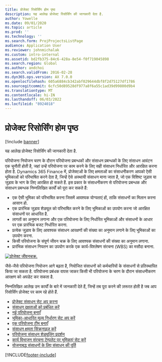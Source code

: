 ```yaml
---
title: प्रोजेक्ट रिसोर्सिंग होम पृष्ठ
description: यह आलेख प्रोजेक्ट रिसोर्सिंग की जानकारी देता है.
author: Yowelle
ms.date: 09/01/2020
ms.topic: article
ms.prod: ''
ms.technology: ''
ms.search.form: ProjProjectsListPage
audience: Application User
ms.reviewer: johnmichalak
ms.custom: intro-internal
ms.assetid: bd2fb375-84c6-428a-8e54-f0f719045898
ms.search.region: Global
ms.author: andchoi
ms.search.validFrom: 2016-02-28
ms.dyn365.ops.version: AX 7.0.0
ms.openlocfilehash: 605a6884cb342abf029644dbf8f2d75127df1786
ms.sourcegitcommit: 6cfc50d89528df977a8f6a55c1ad39d99800d9b4
ms.translationtype: MT
ms.contentlocale: hi-IN
ms.lasthandoff: 06/03/2022
ms.locfileid: "8924018"
---
```

# <a name="project-resourcing-home-page"></a>प्रोजेक्ट रिसोर्सिंग होम पृष्ठ

[!include [banner](../includes/banner.md)]

यह आलेख प्रोजेक्ट रिसोर्सिंग की जानकारी देता है.

परियोजना नियोजन चरण के दौरान परियोजना प्रबन्धकों और संसाधन प्रबन्धकों के लिए संसाधन आवंटन एक चुनौती होती है, जहां उन्हें परियोजना पर काम करने के लिए सही संसाधन निर्धारित और आरक्षित करना होता है. Dynamics 365 Finance में, प्रोजेक्टओं के लिए क्षमताओं का संसाधनीकरण आपको ऐसी भूमिकाओं को परिभाषित करने देता है, जिन्हें ऐसे अस्थायी संसाधन माना जाता है, जो एक विशिष्ट जुड़ाव या जुड़ाव के भाग के लिए आरक्षित हो सकते हैं. इस प्रकार के संसाधनीकरण से परियोजना प्रबन्धक और संसाधन प्रबन्धक निम्नलिखित कार्यों को पूरा कर सकते हैं:

- एक ऐसी भूमिका को परिभाषित करना जिसमें आवश्यक योग्यताएं हों, ताकि संसाधनों का मिलान करना आसान हो.
- एक प्रारंभिक जुड़ाव शेड्यूल को परिभाषित करने के लिए भूमिकाओं का उपयोग करना जो आरक्षित संसाधनों पर आधारित है.
- लागतों का अनुमान लगाना और एक परियोजना के लिए निर्धारित भूमिकाओं और संसाधनों के आधार पर एक प्रारंभिक बजट निर्धारित करना.
- प्रत्येक जुड़ाव के लिए आवश्यक संसाधन आरक्षणों की संख्या का अनुमान लगाने के लिए भूमिकाओं का उपयोग करना.
- किसी परियोजना के संपूर्ण जीवन चक्र के लिए आवश्यक संसाधनों की संख्या का अनुमान लगाना.
- प्रारंभिक संसाधन नियतन का उपयोग करके एक कार्य-विश्लेषण संरचना (WBS) का मसौदा बनाना.

[![प्रोजेक्ट जीवनचक्र.](./media/projectresourcing02-1024x812.jpg)](./media/projectresourcing02.jpg)

जैसे-जैसे परियोजना नियोजन आगे बढ़ता है, नियोजित संसाधनों को कर्मचारियों के संसाधनों से प्रतिस्थापित किया जा सकता है. परियोजना प्रबंधक वापस जाकर किसी भी परियोजना के चरण के दौरान संसाधनीकरण आरक्षण को अपडेट कर सकता है.

निम्नलिखित आलेख उन कार्यों के बारे में जानकारी देते हैं, जिन्हें तब पूरा करने की ज़रूरत होती है जब आप रिसोर्सिंग प्रोजेक्ट पर काम रहे होते हैं.

- [प्रोजेक्ट संसाधन सेट अप करना](set-up-project-resources.md)
- [संसाधन दक्षताओं को प्रबंधित करें](manage-resource-competencies.md)
- [नई परियोजना बनाएँ](create-new-project.md)
- [भूमिका-आधारित मूल्य निर्धारण सेट अप करें](set-up-role-based-pricing.md)
- [एक परियोजना टीम बनाएँ](create-project-team.md)
- [संसाधन क्षमता सिंक्रनाइज़ करें](synchronize-resource-capacity.md)
- [परियोजना संसाधन शेड्यूलिंग प्रदर्शन](project-scheduling-performance.md)
- [कार्य विभाजन संरचना टेम्पलेट पर भूमिकाएं सेट करें](set-up-roles-wbs-template.md)
- [योजनाबद्ध संसाधनों के लिए संसाधन की पूर्ति](resource-fulfillment-planned-resources.md)


[!INCLUDE[footer-include](../includes/footer-banner.md)]